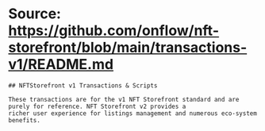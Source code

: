 # Source: https://github.com/onflow/nft-storefront/blob/main/transactions-v1/README.md

```
## NFTStorefront v1 Transactions & Scripts

These transactions are for the v1 NFT Storefront standard and are purely for reference. NFT Storefront v2 provides a
richer user experience for listings management and numerous eco-system benefits.  

```